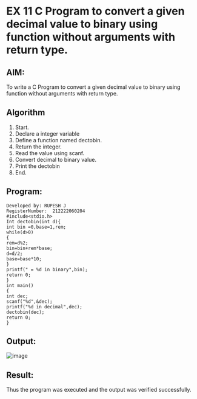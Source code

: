 # EX 11 C Program to convert a given decimal value to binary using function without arguments with return type.
## AIM:
To write a C Program to convert a given decimal value to binary using function without arguments with return type.

## Algorithm
1. Start. 
2. Declare a integer variable 
3. Define a function named dectobin. 
4. Return the integer. 
5. Read the value using scanf. 
6. Convert decimal to binary value. 
7. Print the dectobin 
8. End. 

## Program:
```
Developed by: RUPESH J
RegisterNumber:  212222060204
#include<stdio.h> 
Int dectobin(int d){ 
int bin =0,base=1,rem; 
while(d>0) 
{ 
rem=d%2; 
bin=bin+rem*base; 
d=d/2; 
base=base*10; 
} 
printf(" = %d in binary",bin); 
return 0; 
} 
int main() 
{ 
int dec; 
scanf("%d",&dec); 
printf("%d in decimal",dec); 
dectobin(dec); 
return 0; 
} 

```

## Output:
![image](https://github.com/user-attachments/assets/2cc91549-e7aa-4431-ac3e-17cead304549)



## Result:
Thus the program was executed and the output was verified successfully.
